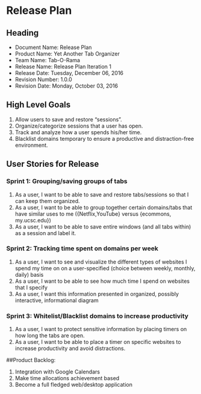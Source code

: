 # Release Plan

## Heading
+ Document Name: Release Plan
+ Product Name: Yet Another Tab Organizer
+ Team Name: Tab-O-Rama
+ Release Name: Release Plan Iteration 1
+ Release Date: Tuesday, December 06, 2016
+ Revision Number: 1.0.0
+ Revision Date: Monday, October 03, 2016

## High Level Goals
1. Allow users to save and restore “sessions”.
2. Organize/categorize sessions that a user has open.
3. Track and analyze how a user spends his/her time.
4. Blacklist domains temporary to ensure a productive and distraction-free environment.

## User Stories for Release
### Sprint 1: Grouping/saving groups of tabs
1. As a user, I want to be able to save and restore tabs/sessions so that I can keep them organized.
2. As a user, I want to be able to group together certain domains/tabs that have similar uses to me ({Netflix,YouTube} versus {ecommons, my.ucsc.edu})
3. As a user, I want to be able to save entire windows (and all tabs within) as a session and label it.

### Sprint 2: Tracking time spent on domains per week
1. As a user, I want to see and visualize the different types of websites I spend my time on on a user-specified (choice between weekly, monthly, daily) basis
2. As a user, I want to be able to see how much time I spend on websites that I specify
3. As a user, I want this information presented in organized, possibly interactive, informational diagram

### Sprint 3: Whitelist/Blacklist domains to increase productivity
1. As a user, I want to protect sensitive information by placing timers on how long the tabs are open.
2. As a user, I want to be able to place a timer on specific websites to increase productivity and avoid distractions.

##Product Backlog:
1. Integration with Google Calendars
2. Make time allocations achievement based
3. Become a full fledged web/desktop application
